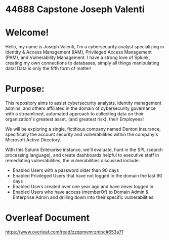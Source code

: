 # 44688 Capstone Joseph Valenti

# Welcome! 

Hello, my name is Joseph Valenti, I'm a cybersecurity analyst specializing in Identity & Access Management (IAM), Privileged Access Management (PAM), and Vulnerability Management.  I have a strong love of Splunk, creating my own connections to databases, simply all things manipulating data!  Data is only the fifth form of matter!

# Purpose: 

This repository aims to assist cybersecurity analysts, identity management admins, and others affiliated in the domain of cybersecurity governance with a streamlined, automated approach to collecting data on their organization's greatest asset, (and greatest risk), their Employees!

We will be exploring a single, fictitious company named Denton Insurance, specifically the account security and vulnerabilities within the company's Microsoft Active Directory.

With this Splunk Enterprise instance, we'll evaluate, hunt in the SPL (search processing language), and create dashboards helpful to executive staff in remediating vulnerabilities, the vulnerabilities discussed include:

- Enabled Users with a password older than 90 days
- Enabled Privileged Users that have not logged in the domain the last 90 days
- Enabled Users created over one year ago and have never logged in
- Enabled Users who have access (memberOf) to Domain Admin & Enterprise Admin and drilling down into their specific vulnerabilities

# Overleaf Document
https://www.overleaf.com/read/zzqpmvmrzmbc#653a71
